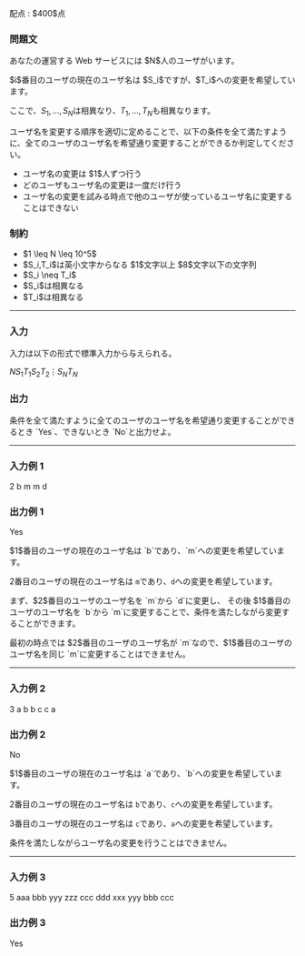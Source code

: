 
<div>

<span>

<span>

<p>
配点 : $400$点
</p>

<div>

<section>

### **問題文**

<p>
あなたの運営する Web サービスには $N$人のユーザがいます。
</p>

<p>
$i$番目のユーザの現在のユーザ名は $S_i$ですが、$T_i$への変更を希望しています。

ここで、$S_1,\ldots,S_N$は相異なり、$T_1,\ldots,T_N$も相異なります。
</p>

<p>
ユーザ名を変更する順序を適切に定めることで、以下の条件を全て満たすように、全てのユーザのユーザ名を希望通り変更することができるか判定してください。
</p>

<ul>

<li>
ユーザ名の変更は $1$人ずつ行う
</li>

<li>
どのユーザもユーザ名の変更は一度だけ行う
</li>

<li>
ユーザ名の変更を試みる時点で他のユーザが使っているユーザ名に変更することはできない
</li>

</ul>

</section>

</div>

<div>

<section>

### **制約**

<ul>

<li>
$1 \leq N \leq 10^5$
</li>

<li>
$S_i,T_i$は英小文字からなる $1$文字以上 $8$文字以下の文字列
</li>

<li>
$S_i \neq T_i$
</li>

<li>
$S_i$は相異なる
</li>

<li>
$T_i$は相異なる
</li>

</ul>

</section>

</div>

---

<div>

<div>

<section>

### **入力**

<p>
入力は以下の形式で標準入力から与えられる。
</p>

<div>

$N$$S_1$$T_1$$S_2$$T_2$$\vdots$$S_N$$T_N$
</div>

</section>

</div>

<div>

<section>

### **出力**

<p>
条件を全て満たすように全てのユーザのユーザ名を希望通り変更することができるとき `Yes`、できないとき `No`と出力せよ。
</p>

</section>

</div>

</div>

---

<div>

<section>

### **入力例 1**

<div>

2
b m
m d

</div>

</section>

</div>

<div>

<section>

### **出力例 1**

<div>

Yes

</div>

<p>
$1$番目のユーザの現在のユーザ名は `b`であり、`m`への変更を希望しています。

$2$番目のユーザの現在のユーザ名は `m`であり、`d`への変更を希望しています。
</p>

<p>
まず、$2$番目のユーザのユーザ名を `m`から `d`に変更し、
その後 $1$番目のユーザのユーザ名を `b`から `m`に変更することで、条件を満たしながら変更することができます。
</p>

<p>
最初の時点では $2$番目のユーザのユーザ名が `m`なので、$1$番目のユーザのユーザ名を同じ `m`に変更することはできません。
</p>

</section>

</div>

---

<div>

<section>

### **入力例 2**

<div>

3
a b
b c
c a

</div>

</section>

</div>

<div>

<section>

### **出力例 2**

<div>

No

</div>

<p>
$1$番目のユーザの現在のユーザ名は `a`であり、`b`への変更を希望しています。

$2$番目のユーザの現在のユーザ名は `b`であり、`c`への変更を希望しています。

$3$番目のユーザの現在のユーザ名は `c`であり、`a`への変更を希望しています。  
</p>

<p>
条件を満たしながらユーザ名の変更を行うことはできません。
</p>

</section>

</div>

---

<div>

<section>

### **入力例 3**

<div>

5
aaa bbb
yyy zzz
ccc ddd
xxx yyy
bbb ccc

</div>

</section>

</div>

<div>

<section>

### **出力例 3**

<div>

Yes

</div>

</section>

</div>

</span>

</span>

</div>
